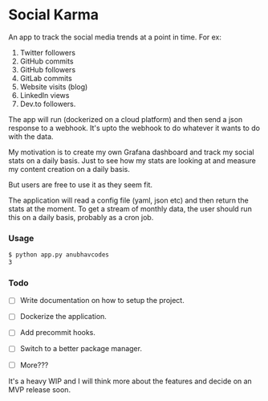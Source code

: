 # Social Karma

An app to track the social media trends at a point in time. For ex: 

1. Twitter followers
2. GitHub commits
3. GitHub followers
3. GitLab commits
4. Website visits (blog)
5. LinkedIn views
6. Dev.to followers.

The app will run (dockerized on a cloud platform) and then send a json response to a webhook. 
It's upto the webhook to do whatever it wants to do with the data. 

My motivation is to create my own Grafana dashboard and track my social stats on a daily basis.
Just to see how my stats are looking at and measure my content creation on a daily basis. 

But users are free to use it as they seem fit. 

The application will read a config file (yaml, json etc) and then return the stats at the moment. 
To get a stream of monthly data, the user should run this on a daily basis, probably as a cron job.


### Usage

```bash
$ python app.py anubhavcodes
3
```

### Todo

- [ ] Write documentation on how to setup the project. 
- [ ] Dockerize the application.
- [ ] Add precommit hooks.
- [ ] Switch to a better package manager.
- [ ] More???


It's a heavy WIP and I will think more about the features and decide on an MVP release
soon.
